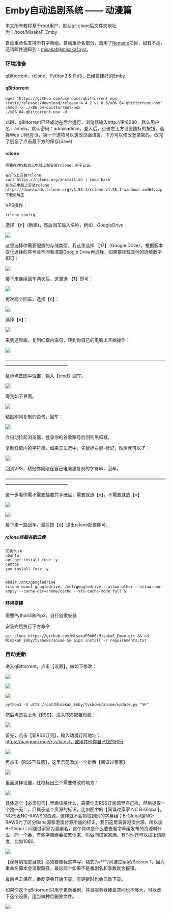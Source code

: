 # Emby自动追剧系统 —— 动漫篇

本文所有教程基于root用户，默认git clone后文件夹地址为：/root/MisakaF_Emby

自动重命名支持所有字幕组。自动重命名部分，调用了[Rename](https://github.com/Nriver/Episode-ReName)项目，如有不适，还请邮件通知到：misakaf@misakaf.xyz。

### 环境准备

qBittorrent、rclone、Python3 & Pip3、已经搭建好的Emby

#### qBittorrent

```
wget "https://github.com/userdocs/qbittorrent-nox-static/releases/download/release-4.4.2_v2.0.6/x86_64-qbittorrent-nox"
chmod +x ./x86_64-qbittorrent-nox
./x86_64-qbittorrent-nox -d
```

此时，qBittorrent已经成功在后台运行。浏览器输入http://IP:8080，默认用户名：admin，默认密码：adminadmin。登入后，点击左上方设置图标的按钮，选择Web UI标签页，第一个选项可以更改页面语言，下方可以修改登录密码，改完了别忘了点击最下方的保存(Save)

#### rclone

```
需要在VPS和自己电脑上都安装rclone，用于认证。

在VPS上安装rclone：
curl https://rclone.org/install.sh | sudo bash
在自己电脑上安装rclone：
https://downloads.rclone.org/v1.58.1/rclone-v1.58.1-windows-amd64.zip
下载后解压
```

VPS操作：

```
rclone config
```

选择 【n】(新建)，然后回车输入名称，例如：GoogleDrive

![](https://tva1.sinaimg.cn/large/007dA9Dely8h2ijm2n7hnj30ct06vwf9.jpg)

这里选择你需要配置的存储类型，我这里选择 【17】（Google Drive），根据版本变化选择的序号会不同看清楚Google Drive再选择，如果要挂载其他的选填数字即可：

![](https://tva4.sinaimg.cn/large/007dA9Dely8h2ijp1yzifj308r01ldfq.jpg)

接下来连续回车两次后，这里选 【1】即可：

![](https://tva3.sinaimg.cn/large/007dA9Dely8h2ijqihk5ij30k90cewhm.jpg)

再次两个回车，选择【n】：

![](https://tva2.sinaimg.cn/large/007dA9Dely8h2ijwr5ftyj309g037glo.jpg)

选择【n】：

![](https://tva2.sinaimg.cn/large/007dA9Dely8h2ijwr5ftyj309g037glo.jpg)

来到这界面，复制红框内语句，转到你自己的电脑上开始操作：

![](https://tva1.sinaimg.cn/large/007dA9Dely8h2ik1or4eqj30ld07uq4w.jpg)



——————————————————————————————————————————————————



鼠标点击图中位置，输入【cmd】回车。

![](https://tva4.sinaimg.cn/large/007dA9Dely8h2ijfpdie4j313t0ml77t.jpg)

得到如下界面。

![](https://tva1.sinaimg.cn/large/007dA9Dely8h2ik0zbjz8j30xz0hrq3z.jpg)

粘贴刚刚复制的语句，回车：

![](https://tva1.sinaimg.cn/large/007dA9Dely8h2ik2xj7zfj30xz0hrab9.jpg)

会自动拉起浏览器，登录你的谷歌账号后回到黑框框。

复制红框内的字符串，如果无法选中，先鼠标右键-标记，然后就可以了：

![](https://tva1.sinaimg.cn/large/007dA9Dely8h2ik653oifj30xz0hr0xj.jpg)

回到VPS，粘贴你刚刚在自己电脑里复制的字符串，回车。

——————————————————————————————————————————————————

这一步看你需不需要挂载共享硬盘，需要就选【y】，不需要就选【n】

![](https://tva2.sinaimg.cn/large/007dA9Dely8h2ik82q182j30fm03774h.jpg)

![](https://tva1.sinaimg.cn/large/007dA9Dely8h2ik903oqqj30j308oq3o.jpg)

接下来一路回车，最后按【q】退出rclone配置即可。

##### rclone挂载谷歌云盘

```
安装fuse
ubuntu:
apt-get install fuse -y 
centos:
yum install fuse -y


mkdir /mnt/googledrive
rclone mount googledrive: /mnt/googledrive --allow-other --allow-non-empty --cache-dir=/home/cache --vfs-cache-mode full &
```

#### 环境搭建

需要Python3和Pip3，自行谷歌安装

安装完后执行下方命令
```
git clone https://github.com/MisakaF0406/MisakaF_Emby.git && cd MisakaF_Emby/tvshows/anime && pip3 install -r requirements.txt
```



### 自动更新

进入qBittorrent，点击【设置】，做如下修改：

![](https://tva4.sinaimg.cn/large/007dA9Dely8h2iks6781xj31ov0u00vm.jpg)

![](https://tva2.sinaimg.cn/large/007dA9Dely8h2iksmik7jj31ot0u0djt.jpg)

![](https://link.jscdn.cn/sharepoint/aHR0cHM6Ly8xZHJpdi1teS5zaGFyZXBvaW50LmNvbS86aTovZy9wZXJzb25hbC9zdG9yXzFkcml2X29ubWljcm9zb2Z0X2NvbS9FVUZYVFBneENuOUVqTE1VUGhTb3lQWUJQZHZfY0VQLTZLY1NGTjZ5RXNHZ053.png)

```
python3 -X utf8 /root/MisakaF_Emby/tvshows/anime/update.py "%F"
```

然后点击右上角【RSS】，进入RSS配置页面：

![](https://tva4.sinaimg.cn/large/007dA9Dely8h2iktqgb0oj31ot0u0aby.jpg)

首先，点击【新RSS订阅】，输入动漫订阅地址：https://bangumi.moe/rss/latest，或用其他你自己找的也行

![](https://tva2.sinaimg.cn/large/007dA9Dely8h2ikvdlgwyj31or0u0tau.jpg)

再点击【RSS下载器】，这里示范添加一个新番【间谍过家家】

![](https://tva3.sinaimg.cn/large/007dA9Dely8h2iky1jzhvj31ox0u00xh.jpg)

里面这样设置，红框标出三个需要修改的地方：

![](https://tva4.sinaimg.cn/large/007dA9Dely8h2ikz3ua0lj30va0p7aes.jpg)

具体这个【必须包含】里面该填什么，需要你去RSS订阅源里自己找，然后提取一个独一无二，只属于这个资源的标识。比如图中的【间谍过家家 NC B-Global】，NC代表NC-RAWS的资源，这样就不会抓取到别的字幕组；B-Global是NC-RAWS为了区分Baha源和港澳台源所加的标识，我们这里需要港澳台源，所以加B-Global；间谍过家家为番剧名，这个具体是什么要去看字幕组发布的资源叫什么，同一个番，有些字幕组会按繁体来，叫做间谍家家酒。有时你还可以加上清晰度，比如1080。

![](https://tva2.sinaimg.cn/large/007dA9Dely8h2il447d3tj31ov0u07gy.jpg)

【保存到指定目录】必须要像我这样写，格式为/***/间谍过家家/Season 1，因为重命名脚本会读取路径，最后两个如果不是番剧名和季数就会报错。

最后点击保存，番剧便会开始下载，有更新时也会自动下载。



如果你这个qBittorrent只用于更新番剧，并且服务器硬盘空间也不够大，可以改下这个设置，适当做种后删除文件。

![](https://tva2.sinaimg.cn/large/007dA9Dely8h2ilfidpmnj30r00pldii.jpg)
